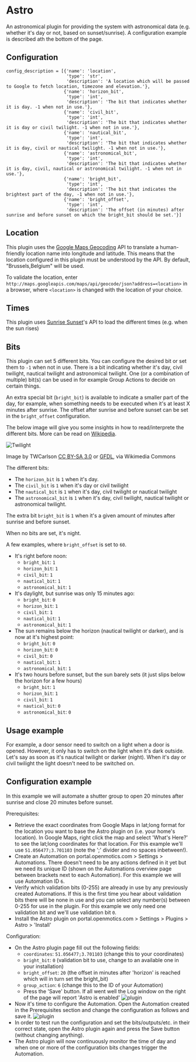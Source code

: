 # Astro

An astronomical plugin for providing the system with astronomical data (e.g. whether it's day or not, based on sunset/sunrise).
A configuration example is described ath the bottom of the page.

## Configuration

```
config_description = [{'name': 'location',
                       'type': 'str',
                       'description': 'A location which will be passed to Google to fetch location, timezone and elevation.'},
                      {'name': 'horizon_bit',
                       'type': 'int',
                       'description': 'The bit that indicates whether it is day. -1 when not in use.'},
                      {'name': 'civil_bit',
                       'type': 'int',
                       'description': 'The bit that indicates whether it is day or civil twilight. -1 when not in use.'},
                      {'name': 'nautical_bit',
                       'type': 'int',
                       'description': 'The bit that indicates whether it is day, civil or nautical twilight. -1 when not in use.'},
                      {'name': 'astronomical_bit',
                       'type': 'int',
                       'description': 'The bit that indicates whether it is day, civil, nautical or astronomical twilight. -1 when not in use.'},
                      {'name': 'bright_bit',
                       'type': 'int',
                       'description': 'The bit that indicates the brightest part of the day, -1 when not in use.'},
                      {'name': 'bright_offset',
                       'type': 'int',
                       'description': 'The offset (in minutes) after sunrise and before sunset on which the bright_bit should be set.'}]
```

## Location

This plugin uses the [Google Maps Geocoding](https://developers.google.com/maps/documentation/geocoding/start) API to translate
a human-friendly location name into longitude and latitude. This means that the location configured in this plugin must be understood by
the API. By default, "Brussels,Belgium" will be used.

To validate the location, enter ```http://maps.googleapis.com/maps/api/geocode/json?address=<location>``` in a browser, where ```<location>``` is
changed with the location of your choice.

## Times

This plugin uses [Sunrise Sunset](http://sunrise-sunset.org/)'s API to load the different times (e.g. when the sun rises)

## Bits

This plugin can set 5 different bits. You can configure the desired bit or set them to ```-1``` when not in use. There is a bit indicating
whether it's day, civil twilight, nautical twilight and astronomical twilight. One (or a combination of multiple) bit(s) can be used in for
example Group Actions to decide on certain things.

An extra special bit (```bright_bit```) is available to indicate a smaller part of the day, for example, when something needs to be
executed when it's at least X minutes after sunrise. The offset after sunrise and before sunset can be set in the ```bright_offset``` configuration.

The below image will give you some insights in how to read/interprete the different bits. More can be read on [Wikipedia](https://en.wikipedia.org/wiki/Twilight).

![Twilight](https://upload.wikimedia.org/wikipedia/commons/thumb/d/d2/Twilight_subcategories.svg/500px-Twilight_subcategories.svg.png)

Image by TWCarlson [CC BY-SA 3.0](http://creativecommons.org/licenses/by-sa/3.0) or [GFDL](http://www.gnu.org/copyleft/fdl.html), via Wikimedia Commons

The different bits:

* The ```horizon_bit``` is ```1``` when it's day.
* The ```civil_bit``` is ```1``` when it's day or civil twilight
* The ```nautical_bit``` is ```1``` when it's day, civil twilight or nautical twilight
* The ```astronomical_bit``` is ```1``` when it's day, civil twilight, nautical twilight or astronomical twilight.

The extra bit ```bright_bit``` is ```1``` when it's a given amount of minutes after sunrise and before sunset.

When no bits are set, it's night.

A few examples, where ```bright_offset``` is set to ```60```.

* It's right before noon:
  * ```bright_bit```: ```1```
  * ```horizon_bit```: ```1```
  * ```civil_bit```: ```1```
  * ```nautical_bit```: ```1```
  * ```astronomical_bit```: ```1```
* It's daylight, but sunrise was only 15 minutes ago:
  * ```bright_bit```: ```0```
  * ```horizon_bit```: ```1```
  * ```civil_bit```: ```1```
  * ```nautical_bit```: ```1```
  * ```astronomical_bit```: ```1```
* The sun remains below the horizon (nautical twilight or darker), and is now at it's highest point:
  * ```bright_bit```: ```0```
  * ```horizon_bit```: ```0```
  * ```civil_bit```: ```0```
  * ```nautical_bit```: ```1```
  * ```astronomical_bit```: ```1```
* It's two hours before sunset, but the sun barely sets (it just slips below the horizon for a few hours)
  * ```bright_bit```: ```1```
  * ```horizon_bit```: ```1```
  * ```civil_bit```: ```1```
  * ```nautical_bit```: ```0```
  * ```astronomical_bit```: ```0```

## Usage example

For example, a door sensor need to switch on a light when a door is opened. However, it only has to switch on the light when it's dark outside.
Let's say as soon as it's nautical twilight or darker (night). When it's day or civil twilight the light doesn't need to be switched on.

## Configuration example
In this example we will automate a shutter group to open 20 minutes after sunrise and close 20 minutes before sunset.

Prerequisites:
* Retrieve the exact coordinates from Google Maps in lat;long format for the location you want to base the Astro plugin on (i.e. your home's location). In Google Maps, right click the map and select 'What's Here?' to see the lat;long coordinates for that location. For this example we'll use ```51.056477;3.701103``` (note the ';' divider and no spaces inbetween!). 
* Create an Automation on portal.openmotics.com > Settings > Automations. There doesn't need to be any actions defined in it yet but we need its unique ID (shown on the Automations overview page between brackets next to each Automation). For this example we will use Automation ID ```6```.
* Verify which validation bits (0-255) are already in use by any previously created Automations. If this is the first time you hear about validation bits there will be none in use and you can select any number(s) between 0-255 for use in the plugin. For this example we only need one validation bit and we'll use validation bit ```0```.
* Install the Astro plugin on portal.openmotics.com > Settings > Plugins > Astro > 'Install'

Configuration:
* On the Astro plugin page fill out the following fields:
  * ```coordinates```: ```51.056477;3.701103``` (change this to your coordinates)
  * ```bright_bit```: ```0``` (validation bit to use, change to an available one in your installation)
  * ```bright_offset```: ```20``` (the offset in minutes after 'horizon' is reached which will in turn set the bright_bit)
  * ```group_action```: ```6``` (change this to the ID of your Automation)
  * Press the 'Save' button. If all went well the Log window on the right of the page will report 'Astro is enabled'
  ![plugin](https://wiki.openmotics.com/images/1/1b/Astroconf.png)
* Now it's time to configure the Automation. Open the Automation created in the Prerequisites section and change the configuration as follows and save it.
![plugin](https://wiki.openmotics.com/images/7/79/Astroshutterga.png)
* In order to test run the configuration and set the bits/outputs/etc. in their correct state, open the Astro plugin again and press the Save button (without changing anything).
* The Astro plugin will now continuously monitor the time of day and when one or more of the configuration bits changes trigger the Automation.
